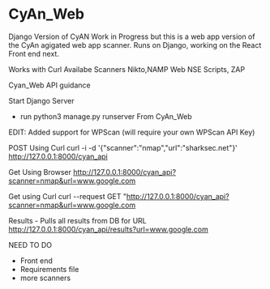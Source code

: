 # CyAn_Web
Django Version of CyAN
Work in Progress but this is a web app version of the CyAn agigated web app scanner.  Runs on Django, working on the React Front end next.

Works with Curl 
Availabe Scanners Nikto,NAMP Web NSE Scripts, ZAP

Cyan_Web API guidance 

Start Django Server
- run python3 manage.py runserver From  CyAn_Web

EDIT: Added support for WPScan (will require your own WPScan API Key)

POST 
Using Curl
 curl -i -d '{"scanner":"nmap","url":"sharksec.net"}' http://127.0.0.1:8000/cyan_api

Get Using Browser
http://127.0.0.1:8000/cyan_api?scanner=nmap&url=www.google.com

Get using Curl
curl --request GET "http://127.0.0.1:8000/cyan_api?scanner=nmap&url=www.google.com


Results - Pulls all results from DB for URL 
http://127.0.0.1:8000/cyan_api/results?url=www.google.com

NEED TO DO 
- Front end
- Requirements file
- more scanners


